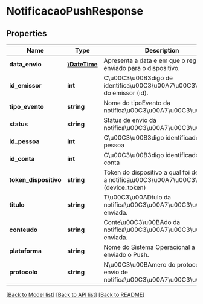 # NotificacaoPushResponse

## Properties
Name | Type | Description | Notes
------------ | ------------- | ------------- | -------------
**data_envio** | [**\DateTime**](\DateTime.md) | Apresenta a data e em que o registro foi enviado para o dispositivo. | [optional] 
**id_emissor** | **int** | C\u00C3\u00B3digo de identifica\u00C3\u00A7\u00C3\u00A3o do emissor (id). | [optional] 
**tipo_evento** | **string** | Nome do tipoEvento da notifica\u00C3\u00A7\u00C3\u00A3o | [optional] 
**status** | **string** | Status de envio da notifica\u00C3\u00A7\u00C3\u00A3o | [optional] 
**id_pessoa** | **int** | C\u00C3\u00B3digo identificado da pessoa | 
**id_conta** | **int** | C\u00C3\u00B3digo identificador da conta | 
**token_dispositivo** | **string** | Token do dispositivo a qual foi destinado a notifica\u00C3\u00A7\u00C3\u00A3o (device_token) | 
**titulo** | **string** | T\u00C3\u00ADtulo da notifica\u00C3\u00A7\u00C3\u00A3o enviada. | 
**conteudo** | **string** | Conte\u00C3\u00BAdo da notifica\u00C3\u00A7\u00C3\u00A3o enviada. | 
**plataforma** | **string** | Nome do Sistema Operacional a qual foi enviado o Push. | [optional] 
**protocolo** | **string** | N\u00C3\u00BAmero do protocolo de envio de notifica\u00C3\u00A7\u00C3\u00B5es | [optional] 

[[Back to Model list]](../README.md#documentation-for-models) [[Back to API list]](../README.md#documentation-for-api-endpoints) [[Back to README]](../README.md)



